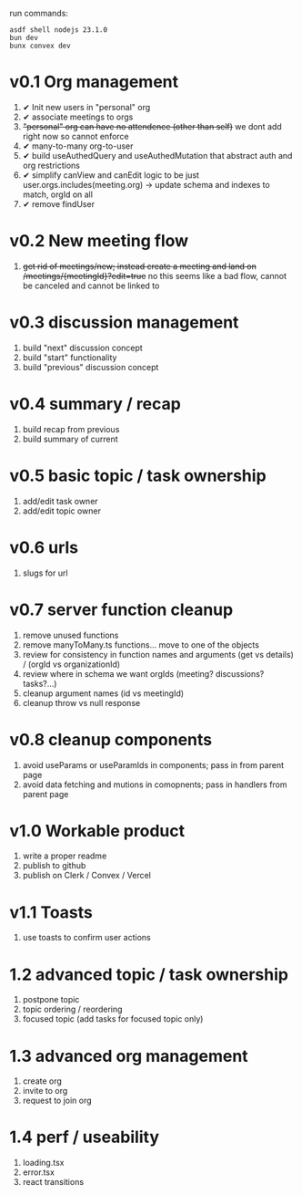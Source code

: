 run commands:
```
asdf shell nodejs 23.1.0
bun dev
bunx convex dev
```

# v0.1 Org management
1. ✔ Init new users in "personal" org
1. ✔ associate meetings to orgs
1. ~~"personal" org can have no attendence (other than self)~~ we dont add right now so cannot enforce
1. ✔ many-to-many org-to-user 
1. ✔ build useAuthedQuery and useAuthedMutation that abstract auth and org restrictions
1. ✔ simplify canView and canEdit logic to be just user.orgs.includes(meeting.org) -> update schema and indexes to match, orgId on all 
1. ✔ remove findUser

# v0.2 New meeting flow
1. ~~get rid of meetings/new; instead create a meeting and land on /meetings/{meetingId}?edit=true~~ no this seems like a bad flow, cannot be canceled and cannot be linked to

# v0.3 discussion management
1. build "next" discussion concept
1. build "start" functionality
1. build "previous" discussion concept

# v0.4 summary / recap
1. build recap from previous
1. build summary of current

# v0.5 basic topic / task ownership
1. add/edit task owner
1. add/edit topic owner

# v0.6 urls
1. slugs for url

# v0.7 server function cleanup
1. remove unused functions
1. remove manyToMany.ts functions... move to one of the objects
1. review for consistency in function names and arguments (get vs details) / (orgId vs organizationId)
1. review where in schema we want orgIds (meeting? discussions? tasks?...)
1. cleanup argument names (id vs meetingId)
1. cleanup throw vs null response

# v0.8 cleanup components
1. avoid useParams or useParamIds in components; pass in from parent page
1. avoid data fetching and mutions in comopnents; pass in handlers from parent page

# v1.0 Workable product
1. write a proper readme
1. publish to github
1. publish on Clerk / Convex / Vercel

# v1.1 Toasts
1. use toasts to confirm user actions

# 1.2 advanced topic / task ownership
1. postpone topic
1. topic ordering / reordering
1. focused topic (add tasks for focused topic only)

# 1.3 advanced org management
1. create org
1. invite to org
1. request to join org

# 1.4 perf / useability 
1. loading.tsx
1. error.tsx
1. react transitions